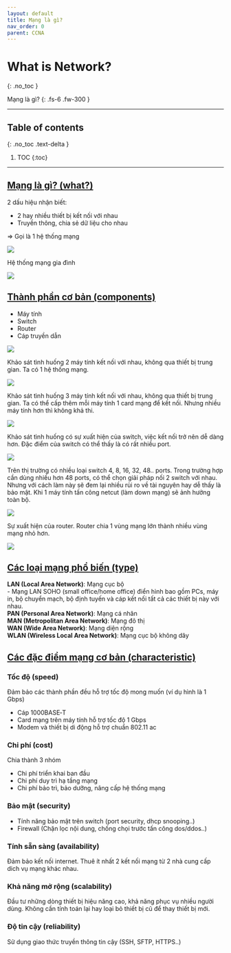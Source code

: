 ```yaml
---
layout: default
title: Mạng là gì?
nav_order: 0
parent: CCNA
---
```


# What is Network?
{: .no_toc }

Mạng là gì?
{: .fs-6 .fw-300 }

---

## Table of contents
{: .no_toc .text-delta }

1. TOC
{:toc}

---

## <u>Mạng là gì? (what?)</u>

2 dấu hiệu nhận biết:

- 2 hay nhiều thiết bị kết nối với nhau
- Truyền thông, chia sẻ dữ liệu cho nhau

=> Gọi là 1 hệ thống mạng

![](/docs/CCNA/img/network.png)

Hệ thống mạng gia đình

![](/docs/CCNA/img/network_1.png)

## <u>Thành phần cơ bản (components)</u>

- Máy tính
- Switch
- Router
- Cáp truyền dẫn

![](/docs/CCNA/img/network_2.png)

Khảo sát tình huống 2 máy tính kết nối với nhau, không qua thiết bị trung gian. Ta có 1 hệ thống mạng.

![](/docs/CCNA/img/network_3.png)

Khảo sát tình huống 3 máy tính kết nối với nhau, không qua thiết bị trung gian. Ta có thể cấp thêm mỗi máy tính 1 card mạng để kết nối. Nhưng nhiều máy tính hơn thì không khả thi.

![](/docs/CCNA/img/network_4.png)

Khảo sát tình huống có sự xuất hiện của switch, việc kết nối trở nên dễ dàng hơn. Đặc điểm của switch có thể thấy là có rất nhiều port.

![](/docs/CCNA/img/network_5.png)

Trên thị trường có nhiều loại switch 4, 8, 16, 32, 48.. ports. Trong trường hợp cần dùng nhiều hơn 48 ports, có thể chọn giải pháp nối 2 switch với nhau. Nhưng với cách làm này sẽ đem lại nhiều rủi ro về tài nguyên hay dễ thấy là bảo mật. Khi 1 máy tính tấn công netcut (làm down mạng) sẽ ảnh hưởng toàn bộ.

![](/docs/CCNA/img/network_6.png)

Sự xuất hiện của router. Router chia 1 vùng mạng lớn thành nhiều vùng mạng nhỏ hơn.

![](/docs/CCNA/img/network_7.png)

## <u>Các loại mạng phổ biến (type)</u>

__LAN (Local Area Network)__: Mạng cục bộ <br>
\- Mạng LAN SOHO (small office/home office) điển hình bao gồm PCs, máy in, bộ chuyển mạch, bộ định tuyến và cáp kết nối tất cả các thiết bị này với nhau. <br>
__PAN (Personal Area Network)__: Mạng cá nhân <br>
__MAN (Metropolitan Area Network)__: Mạng đô thị <br>
__WAN (Wide Area Network)__: Mạng diện rộng <br>
__WLAN (Wireless Local Area Network)__: Mạng cục bộ không dây <br>

## <u>Các đặc điểm mạng cơ bản (characteristic)</u>

<h3> Tốc độ (speed) </h3>

Đảm bảo các thành phần đều hỗ trợ tốc độ mong muốn (ví dụ hình là 1 Gbps)
- Cáp 1000BASE‑T
- Card mạng trên máy tính hỗ trợ tốc độ 1 Gbps
- Modem và thiết bị di động hỗ trợ chuẩn 802.11 ac

<h3> Chi phí (cost) </h3>

Chia thành 3 nhóm
- Chi phí triển khai ban đầu
- Chi phí duy trì hạ tầng mạng
- Chi phí bảo trì, bảo dưỡng, nâng cấp hệ thống mạng

<h3> Bảo mật (security) </h3>

- Tính năng bảo mật trên switch (port security, dhcp snooping..)
- Firewall (Chặn lọc nội dung, chống chọi trước tấn công dos/ddos..)

<h3> Tính sẵn sàng (availability) </h3>

Đảm bảo kết nối internet. Thuê ít nhất 2 kết nối mạng từ 2 nhà cung cấp dich vụ mạng khác nhau.

<h3> Khả năng mở rộng (scalability) </h3>

Đầu tư những dòng thiết bị hiệu năng cao, khả năng phục vụ nhiều người dùng. Không cần tính toán lại hay loại bỏ thiết bị cũ để thay thiết bị mới.

<h3> Độ tin cậy (reliability) </h3>

Sử dụng giao thức truyền thông tin cậy (SSH, SFTP, HTTPS..)
